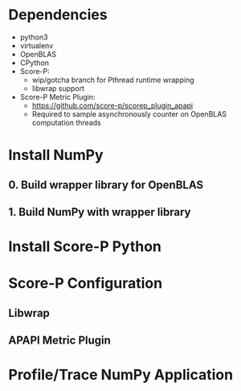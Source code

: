 # Dependencies
* python3
* virtualenv
* OpenBLAS
* CPython
* Score-P:
    * wip/gotcha branch for Pthread runtime wrapping
    * libwrap support
* Score-P Metric Plugin:
    * https://github.com/score-p/scorep_plugin_apapi
    * Required to sample asynchronously counter on OpenBLAS computation threads

# Install NumPy
## 0. Build wrapper library for OpenBLAS

## 1. Build NumPy with wrapper library

# Install Score-P Python

# Score-P Configuration
## Libwrap
## APAPI Metric Plugin

# Profile/Trace NumPy Application
